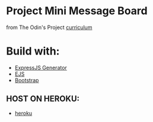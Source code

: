 # Project Mini Message Board

from The Odin's Project [curriculum](https://www.theodinproject.com/paths/full-stack-javascript/courses/nodejs/lessons/mini-message-board)

# Build with:

- [ExpressJS Generator](https://expressjs.com/fr/starter/generator.html)
- [EJS](https://ejs.co/)
- [Bootstrap](https://getbootstrap.com/docs/5.1/getting-started/introduction/)

## HOST ON HEROKU:

- [heroku](https://devcenter.heroku.com/categories/nodejs-support)

